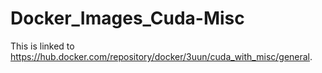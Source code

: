 # Docker_Images_Cuda-Misc

This is linked to https://hub.docker.com/repository/docker/3uun/cuda_with_misc/general.
